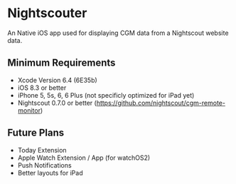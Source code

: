 # Nightscouter
An Native iOS app used for displaying CGM data from a Nightscout website data.

## Minimum Requirements
- Xcode Version 6.4 (6E35b)
- iOS 8.3 or better
- iPhone 5, 5s, 6, 6 Plus (not specificly optimized for iPad yet)
- Nightscout 0.7.0 or better (https://github.com/nightscout/cgm-remote-monitor)

## Future Plans
- Today Extension
- Apple Watch Extension / App (for watchOS2)
- Push Notifications
- Better layouts for iPad
